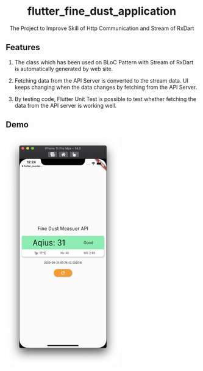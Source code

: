 <h1 align="center">flutter_fine_dust_application</h1>
<div align="center">
    The Project to Improve Skill of Http Communication and Stream of RxDart
</div>

## Features

1. The class which has been used on BLoC Pattern with Stream of RxDart is automatically generated by web site.

2. Fetching data from the API Server is converted to the stream data. UI keeps changing when the data changes by fetching from the API Server.

3. By testing code, Flutter Unit Test is possible to test whether fetching the data from the API server is working well.

## Demo

<div style="display:flex" align="center">
    <img src="images/1.png" alt="1" width="300"/>
</div>
